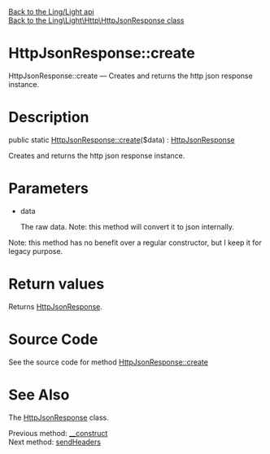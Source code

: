 [Back to the Ling/Light api](https://github.com/lingtalfi/Light/blob/master/doc/api/Ling/Light.md)<br>
[Back to the Ling\Light\Http\HttpJsonResponse class](https://github.com/lingtalfi/Light/blob/master/doc/api/Ling/Light/Http/HttpJsonResponse.md)


HttpJsonResponse::create
================



HttpJsonResponse::create — Creates and returns the http json response instance.




Description
================


public static [HttpJsonResponse::create](https://github.com/lingtalfi/Light/blob/master/doc/api/Ling/Light/Http/HttpJsonResponse/create.md)($data) : [HttpJsonResponse](https://github.com/lingtalfi/Light/blob/master/doc/api/Ling/Light/Http/HttpJsonResponse.md)




Creates and returns the http json response instance.




Parameters
================


- data

    The raw data. Note: this method will convert it to json internally.



Note: this method has no benefit over a regular constructor, but I keep it for legacy purpose.


Return values
================

Returns [HttpJsonResponse](https://github.com/lingtalfi/Light/blob/master/doc/api/Ling/Light/Http/HttpJsonResponse.md).








Source Code
===========
See the source code for method [HttpJsonResponse::create](https://github.com/lingtalfi/Light/blob/master/Http/HttpJsonResponse.php#L37-L40)


See Also
================

The [HttpJsonResponse](https://github.com/lingtalfi/Light/blob/master/doc/api/Ling/Light/Http/HttpJsonResponse.md) class.

Previous method: [__construct](https://github.com/lingtalfi/Light/blob/master/doc/api/Ling/Light/Http/HttpJsonResponse/__construct.md)<br>Next method: [sendHeaders](https://github.com/lingtalfi/Light/blob/master/doc/api/Ling/Light/Http/HttpJsonResponse/sendHeaders.md)<br>

